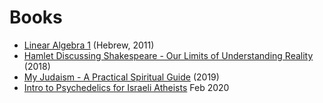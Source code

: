<h1> Books </h1>

<ul>
	<li><a href='/books/Linear Algebra 1.pdf'>Linear Algebra 1</a> (Hebrew, 2011)</li>
	<li><a href='/books/Hamlet Discussing Shakespeare.pdf'>Hamlet Discussing Shakespeare - Our Limits of Understanding Reality</a> (2018)</li>
	<li><a href='/books/My Judaism - A Practical Spiritual Guide.pdf'>My Judaism - A Practical Spiritual Guide</a> (2019)</li>
	<li><a href='https://docs.google.com/document/d/1zWMmCCTSUZpZzVAUWCbWLyj-86Akud7u84tRiLPIpQQ/edit'>Intro to Psychedelics for Israeli Atheists</a> Feb 2020</li>
</ul>